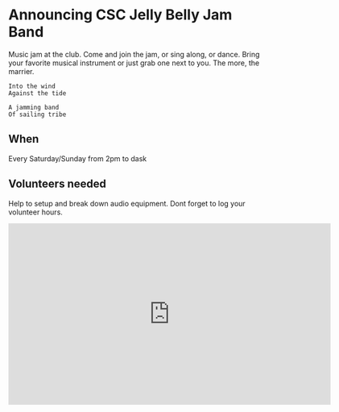 # Announcing CSC Jelly Belly Jam Band

Music jam at the club. Come and join the jam, or sing along, or dance. 
Bring your favorite musical instrument or just grab one next to you. The more, the marrier.
```
Into the wind
Against the tide

A jamming band
Of sailing tribe
```

## When
Every Saturday/Sunday from 2pm to dask

## Volunteers needed
Help to setup and break down audio equipment. Dont forget to log your volunteer hours.

<iframe src="https://player.vimeo.com/video/329664024" width="640" height="360" frameborder="0" allow="autoplay; fullscreen" allowfullscreen></iframe>
